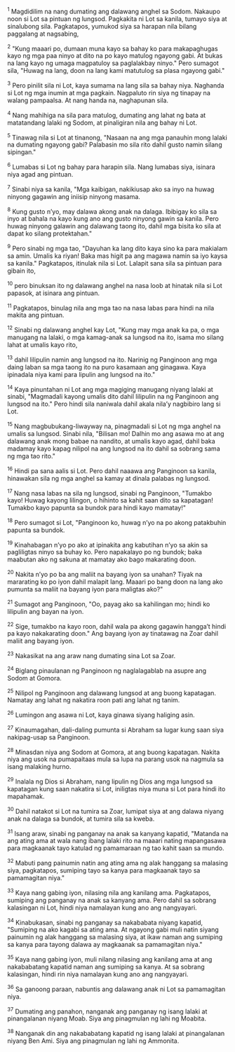 <sup>1</sup>
Magdidilim na nang dumating ang dalawang anghel sa Sodom. Nakaupo noon si Lot sa pintuan ng lungsod. Pagkakita ni Lot sa kanila, tumayo siya at sinalubong sila. Pagkatapos, yumukod siya sa harapan nila bilang paggalang at nagsabing, 

<sup>2</sup>
"Kung maaari po, dumaan muna kayo sa bahay ko para makapaghugas kayo ng mga paa ninyo at dito na po kayo matulog ngayong gabi. At bukas na lang kayo ng umaga magpatuloy sa paglalakbay ninyo." Pero sumagot sila, "Huwag na lang, doon na lang kami matutulog sa plasa ngayong gabi." 

<sup>3</sup>
Pero pinilit sila ni Lot, kaya sumama na lang sila sa bahay niya. Naghanda si Lot ng mga inumin at mga pagkain. Nagpaluto rin siya ng tinapay na walang pampaalsa. At nang handa na, naghapunan sila. 

<sup>4</sup>
Nang mahihiga na sila para matulog, dumating ang lahat ng bata at matatandang lalaki ng Sodom, at pinaligiran nila ang bahay ni Lot. 

<sup>5</sup>
Tinawag nila si Lot at tinanong, "Nasaan na ang mga panauhin mong lalaki na dumating ngayong gabi? Palabasin mo sila rito dahil gusto namin silang sipingan." 

<sup>6</sup>
Lumabas si Lot ng bahay para harapin sila. Nang lumabas siya, isinara niya agad ang pintuan. 

<sup>7</sup>
Sinabi niya sa kanila, "Mga kaibigan, nakikiusap ako sa inyo na huwag ninyong gagawin ang iniisip ninyong masama. 

<sup>8</sup>
Kung gusto nʼyo, may dalawa akong anak na dalaga. Ibibigay ko sila sa inyo at bahala na kayo kung ano ang gusto ninyong gawin sa kanila. Pero huwag ninyong galawin ang dalawang taong ito, dahil mga bisita ko sila at dapat ko silang protektahan." 

<sup>9</sup>
Pero sinabi ng mga tao, "Dayuhan ka lang dito kaya sino ka para makialam sa amin. Umalis ka riyan! Baka mas higit pa ang magawa namin sa iyo kaysa sa kanila." Pagkatapos, itinulak nila si Lot. Lalapit sana sila sa pintuan para gibain ito, 

<sup>10</sup>
pero binuksan ito ng dalawang anghel na nasa loob at hinatak nila si Lot papasok, at isinara ang pintuan. 

<sup>11</sup>
Pagkatapos, binulag nila ang mga tao na nasa labas para hindi na nila makita ang pintuan.

<sup>12</sup>
Sinabi ng dalawang anghel kay Lot, "Kung may mga anak ka pa, o mga manugang na lalaki, o mga kamag-anak sa lungsod na ito, isama mo silang lahat at umalis kayo rito, 

<sup>13</sup>
dahil lilipulin namin ang lungsod na ito. Narinig ng Panginoon ang mga daing laban sa mga taong ito na puro kasamaan ang ginagawa. Kaya ipinadala niya kami para lipulin ang lungsod na ito." 

<sup>14</sup>
Kaya pinuntahan ni Lot ang mga magiging manugang niyang lalaki at sinabi, "Magmadali kayong umalis dito dahil lilipulin na ng Panginoon ang lungsod na ito." Pero hindi sila naniwala dahil akala nilaʼy nagbibiro lang si Lot. 

<sup>15</sup>
Nang magbubukang-liwayway na, pinagmadali si Lot ng mga anghel na umalis sa lungsod. Sinabi nila, "Bilisan mo! Dalhin mo ang asawa mo at ang dalawang anak mong babae na nandito, at umalis kayo agad, dahil baka madamay kayo kapag nilipol na ang lungsod na ito dahil sa sobrang sama ng mga tao rito." 

<sup>16</sup>
Hindi pa sana aalis si Lot. Pero dahil naaawa ang Panginoon sa kanila, hinawakan sila ng mga anghel sa kamay at dinala palabas ng lungsod. 

<sup>17</sup>
Nang nasa labas na sila ng lungsod, sinabi ng Panginoon, "Tumakbo kayo! Huwag kayong lilingon, o hihinto sa kahit saan dito sa kapatagan! Tumakbo kayo papunta sa bundok para hindi kayo mamatay!" 

<sup>18</sup>
Pero sumagot si Lot, "Panginoon ko, huwag nʼyo na po akong patakbuhin papunta sa bundok. 

<sup>19</sup>
Kinahabagan nʼyo po ako at ipinakita ang kabutihan nʼyo sa akin sa pagliligtas ninyo sa buhay ko. Pero napakalayo po ng bundok; baka maabutan ako ng sakuna at mamatay ako bago makarating doon. 

<sup>20</sup>
Nakita nʼyo po ba ang maliit na bayang iyon sa unahan? Tiyak na mararating ko po iyon dahil malapit lang. Maaari po bang doon na lang ako pumunta sa maliit na bayang iyon para maligtas ako?" 

<sup>21</sup>
Sumagot ang Panginoon, "Oo, payag ako sa kahilingan mo; hindi ko lilipulin ang bayan na iyon. 

<sup>22</sup>
Sige, tumakbo na kayo roon, dahil wala pa akong gagawin hanggaʼt hindi pa kayo nakakarating doon." Ang bayang iyon ay tinatawag na Zoar dahil maliit ang bayang iyon.

<sup>23</sup>
Nakasikat na ang araw nang dumating sina Lot sa Zoar. 

<sup>24</sup>
Biglang pinaulanan ng Panginoon ng naglalagablab na asupre ang Sodom at Gomora. 

<sup>25</sup>
Nilipol ng Panginoon ang dalawang lungsod at ang buong kapatagan. Namatay ang lahat ng nakatira roon pati ang lahat ng tanim. 

<sup>26</sup>
Lumingon ang asawa ni Lot, kaya ginawa siyang haliging asin. 

<sup>27</sup>
Kinaumagahan, dali-daling pumunta si Abraham sa lugar kung saan siya nakipag-usap sa Panginoon. 

<sup>28</sup>
Minasdan niya ang Sodom at Gomora, at ang buong kapatagan. Nakita niya ang usok na pumapaitaas mula sa lupa na parang usok na nagmula sa isang malaking hurno. 

<sup>29</sup>
Inalala ng Dios si Abraham, nang lipulin ng Dios ang mga lungsod sa kapatagan kung saan nakatira si Lot, iniligtas niya muna si Lot para hindi ito mapahamak.

<sup>30</sup>
Dahil natakot si Lot na tumira sa Zoar, lumipat siya at ang dalawa niyang anak na dalaga sa bundok, at tumira sila sa kweba. 

<sup>31</sup>
Isang araw, sinabi ng panganay na anak sa kanyang kapatid, "Matanda na ang ating ama at wala nang ibang lalaki rito na maaari nating mapangasawa para magkaanak tayo katulad ng pamamaraan ng tao kahit saan sa mundo. 

<sup>32</sup>
Mabuti pang painumin natin ang ating ama ng alak hanggang sa malasing siya, pagkatapos, sumiping tayo sa kanya para magkaanak tayo sa pamamagitan niya." 

<sup>33</sup>
Kaya nang gabing iyon, nilasing nila ang kanilang ama. Pagkatapos, sumiping ang panganay na anak sa kanyang ama. Pero dahil sa sobrang kalasingan ni Lot, hindi niya namalayan kung ano ang nangyayari. 

<sup>34</sup>
Kinabukasan, sinabi ng panganay sa nakababata niyang kapatid, "Sumiping na ako kagabi sa ating ama. At ngayong gabi muli natin siyang painumin ng alak hanggang sa malasing siya, at ikaw naman ang sumiping sa kanya para tayong dalawa ay magkaanak sa pamamagitan niya." 

<sup>35</sup>
Kaya nang gabing iyon, muli nilang nilasing ang kanilang ama at ang nakababatang kapatid naman ang sumiping sa kanya. At sa sobrang kalasingan, hindi rin niya namalayan kung ano ang nangyayari. 

<sup>36</sup>
Sa ganoong paraan, nabuntis ang dalawang anak ni Lot sa pamamagitan niya. 

<sup>37</sup>
Dumating ang panahon, nanganak ang panganay ng isang lalaki at pinangalanan niyang Moab. Siya ang pinagmulan ng lahi ng Moabita. 

<sup>38</sup>
Nanganak din ang nakababatang kapatid ng isang lalaki at pinangalanan niyang Ben Ami. Siya ang pinagmulan ng lahi ng Ammonita.